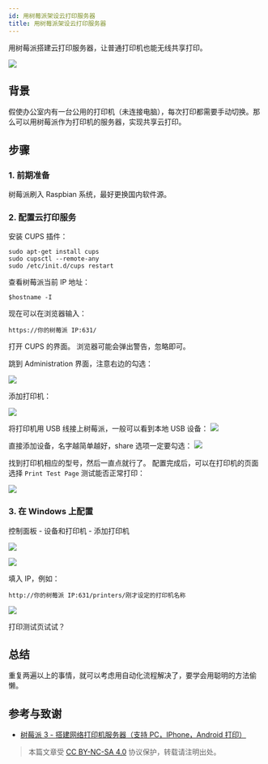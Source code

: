 ```yaml
---
id: 用树莓派架设云打印服务器
title: 用树莓派架设云打印服务器
---
```


用树莓派搭建云打印服务器，让普通打印机也能无线共享打印。

![](https://cos.wiki-power.com/img/IMG_20181222_155243.jpg)

## 背景


假使办公室内有一台公用的打印机（未连接电脑），每次打印都需要手动切换。那么可以用树莓派作为打印机的服务器，实现共享云打印。

## 步骤

### 1. 前期准备

树莓派刷入 Raspbian 系统，最好更换国内软件源。

### 2. 配置云打印服务

安装 CUPS 插件：

```shell
sudo apt-get install cups
sudo cupsctl --remote-any
sudo /etc/init.d/cups restart
```

查看树莓派当前 IP 地址：

```
$hostname -I
```

现在可以在浏览器输入：

```
https://你的树莓派 IP:631/
```

打开 CUPS 的界面。 浏览器可能会弹出警告，忽略即可。

跳到 Administration 界面，注意右边的勾选：

![](https://cos.wiki-power.com/img/SRnaG8Upe4QCw4A7__thumbnail.png)

添加打印机：

![](https://cos.wiki-power.com/img/2ha01tLqMK8dKPPw__thumbnail.png)

将打印机用 USB 线接上树莓派，一般可以看到本地 USB 设备： ![](https://cos.wiki-power.com/img/dOY25IVr55cf4qbg__thumbnail-1.png)

直接添加设备，名字越简单越好，share 选项一定要勾选： ![](https://cos.wiki-power.com/img/zY62367hBa0ZuwJV__thumbnail.png)

找到打印机相应的型号，然后一直点就行了。 配置完成后，可以在打印机的页面选择 `Print Test Page` 测试能否正常打印：

![](https://cos.wiki-power.com/img/9izhdEoI8cobbMjF__thumbnail.png)

### 3. 在 Windows 上配置

控制面板 - 设备和打印机 - 添加打印机

![](https://cos.wiki-power.com/img/dk39pnMjcQYPBElC__thumbnail.png)

![](https://cos.wiki-power.com/img/CRkgxClLaaYjdGPt__thumbnail.png)

填入 IP，例如：

```
http://你的树莓派 IP:631/printers/刚才设定的打印机名称
```

![](https://cos.wiki-power.com/img/Z8sZTaxH5ZoGWyBK__thumbnail.png)

打印测试页试试？



## 总结

重复两遍以上的事情，就可以考虑用自动化流程解决了，要学会用聪明的方法偷懒。

## 参考与致谢

- [树莓派 3 - 搭建网络打印机服务器（支持 PC，IPhone，Android 打印）](https://www.ncnynl.com/archives/201608/742.html)



> 本篇文章受 [CC BY-NC-SA 4.0](https://creativecommons.org/licenses/by/4.0/deed.zh) 协议保护，转载请注明出处。

